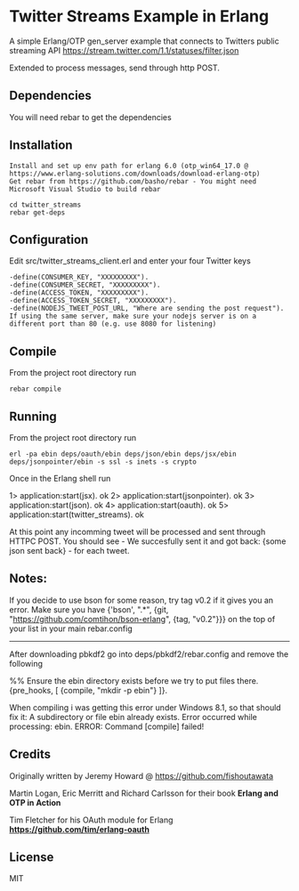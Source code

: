 # Twitter Streams Example in Erlang

A simple Erlang/OTP gen_server example that connects to Twitters public streaming API https://stream.twitter.com/1.1/statuses/filter.json

Extended to process messages, send through http POST.

## Dependencies

You will need rebar to get the dependencies

## Installation

    Install and set up env path for erlang 6.0 (otp_win64_17.0 @ https://www.erlang-solutions.com/downloads/download-erlang-otp)
    Get rebar from https://github.com/basho/rebar - You might need Microsoft Visual Studio to build rebar

    cd twitter_streams
    rebar get-deps

## Configuration

Edit src/twitter_streams_client.erl and enter your four Twitter keys

    -define(CONSUMER_KEY, "XXXXXXXXX").
    -define(CONSUMER_SECRET, "XXXXXXXXX").
    -define(ACCESS_TOKEN, "XXXXXXXXX").
    -define(ACCESS_TOKEN_SECRET, "XXXXXXXXX").
    -define(NODEJS_TWEET_POST_URL, "Where are sending the post request"). If using the same server, make sure your nodejs server is on a different port than 80 (e.g. use 8080 for listening)

## Compile

From the project root directory run

    rebar compile

## Running

From the project root directory run

    erl -pa ebin deps/oauth/ebin deps/json/ebin deps/jsx/ebin deps/jsonpointer/ebin -s ssl -s inets -s crypto

Once in the Erlang shell run

1> application:start(jsx).
ok
2> application:start(jsonpointer).
ok
3> application:start(json).
ok
4> application:start(oauth).
ok
5> application:start(twitter_streams).
ok

At this point any incomming tweet will be processed and sent through HTTPC POST. 
You should see - We succesfully sent it and got back: {some json sent back} - for each tweet.

## Notes:

If you decide to use bson for some reason, try tag v0.2 if it gives you an error. Make sure you have {'bson', ".*", {git, "https://github.com/comtihon/bson-erlang", {tag, "v0.2"}}} on the top of your list in your main rebar.config

---

After downloading pbkdf2 go into deps/pbkdf2/rebar.config and remove the following

%% Ensure the ebin directory exists before we try to put files there.
{pre_hooks, [
    {compile, "mkdir -p ebin"}
]}.

When compiling i was getting this error under Windows 8.1, so that should fix it:
A subdirectory or file ebin already exists.
Error occurred while processing: ebin.
ERROR: Command [compile] failed!

## Credits

Originally written by Jeremy Howard @ https://github.com/fishoutawata

Martin Logan, Eric Merritt and Richard Carlsson for their book **Erlang and OTP in Action**

Tim Fletcher for his OAuth module for Erlang **https://github.com/tim/erlang-oauth**

## License

MIT
